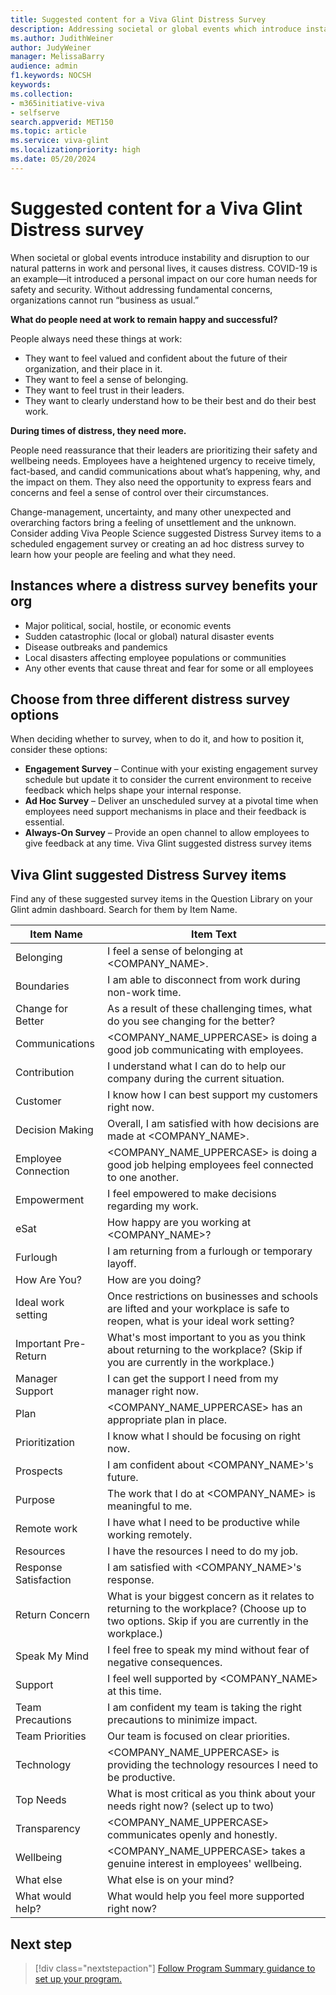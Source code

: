 ```yaml
---
title: Suggested content for a Viva Glint Distress Survey
description: Addressing societal or global events which introduce instability into natural work patterns is essential. Create a Viva Glint Distress Survey.
ms.author: JudithWeiner
author: JudyWeiner
manager: MelissaBarry
audience: admin
f1.keywords: NOCSH
keywords: 
ms.collection:  
- m365initiative-viva
- selfserve 
search.appverid: MET150 
ms.topic: article
ms.service: viva-glint
ms.localizationpriority: high
ms.date: 05/20/2024
---
```


# Suggested content for a Viva Glint Distress survey

When societal or global events introduce instability and disruption to our natural patterns in work and personal lives, it causes distress. COVID-19 is an example—it introduced a personal impact on our core human needs for safety and security. Without addressing fundamental concerns, organizations cannot run “business as usual.”

**What do people need at work to remain happy and successful?**

People always need these things at work:
- They want to feel valued and confident about the future of their organization, and their place in it.
- They want to feel a sense of belonging.
- They want to feel trust in their leaders.
- They want to clearly understand how to be their best and do their best work.

**During times of distress, they need more.** 

People need reassurance that their leaders are prioritizing their safety and wellbeing needs. Employees have a heightened urgency to receive timely, fact-based, and candid communications about what’s happening, why, and the impact on them. They also need the opportunity to express fears and concerns and feel a sense of control over their circumstances. 

Change-management, uncertainty, and many other unexpected and overarching factors bring a feeling of unsettlement and the unknown. Consider adding Viva People Science suggested Distress Survey items to a scheduled engagement survey or creating an ad hoc distress survey to learn how your people are feeling and what they need.

## Instances where a distress survey benefits your org

- Major political, social, hostile, or economic events 
- Sudden catastrophic (local or global) natural disaster events
- Disease outbreaks and pandemics
- Local disasters affecting employee populations or communities
- Any other events that cause threat and fear for some or all employees

## Choose from three different distress survey options 
When deciding whether to survey, when to do it, and how to position it, consider these options:

- **Engagement Survey** – Continue with your existing engagement survey schedule but update it to consider the current environment to receive feedback which helps shape your internal response.
- **Ad Hoc Survey** – Deliver an unscheduled survey at a pivotal time when employees need support mechanisms in place and their feedback is essential.
- **Always-On Survey** – Provide an open channel to allow employees to give feedback at any time.
Viva Glint suggested distress survey items

## Viva Glint suggested Distress Survey items

Find any of these suggested survey items in the Question Library on your Glint admin dashboard. Search for them by Item Name.

|Item Name|	Item Text|
|-------|--------|
|Belonging|I feel a sense of belonging at <COMPANY_NAME>.|
| Boundaries|I am able to disconnect from work during non-work time. |
|Change for Better|As a result of these challenging times, what do you see changing for the better?| 
|Communications|<COMPANY_NAME_UPPERCASE> is doing a good job communicating with employees.|
|Contribution|I understand what I can do to help our company during the current situation.| 
|Customer|I know how I can best support my customers right now.|
|Decision Making|Overall, I am satisfied with how decisions are made at <COMPANY_NAME>. |
|Employee Connection| <COMPANY_NAME_UPPERCASE> is doing a good job helping employees feel connected to one another.| 
|Empowerment|I feel empowered to make decisions regarding my work.| 
|eSat| How happy are you working at <COMPANY_NAME>?| 
|Furlough|I am returning from a furlough or temporary layoff. |
|How Are You?|How are you doing?| 
|Ideal work setting|Once restrictions on businesses and schools are lifted and your workplace is safe to reopen, what is your ideal work setting?| 
|Important Pre-Return|What's most important to you as you think about returning to the workplace? (Skip if you are currently in the workplace.)|
|Manager Support|I can get the support I need from my manager right now.|
|Plan| <COMPANY_NAME_UPPERCASE> has an appropriate plan in place. |
|Prioritization|I know what I should be focusing on right now. |
|Prospects|I am confident about <COMPANY_NAME>'s future.| 
|Purpose|The work that I do at <COMPANY_NAME> is meaningful to me.| 
|Remote work|I have what I need to be productive while working remotely.| 
|Resources|I have the resources I need to do my job. |
|Response Satisfaction|I am satisfied with <COMPANY_NAME>'s response.
|Return Concern|What is your biggest concern as it relates to returning to the workplace? (Choose up to two options. Skip if you are currently in the workplace.)|
|Speak My Mind| I feel free to speak my mind without fear of negative consequences. |
|Support|I feel well supported by <COMPANY_NAME> at this time.| 
|Team Precautions|I am confident my team is taking the right precautions to minimize impact.| 
|Team Priorities|Our team is focused on clear priorities.|
|Technology|<COMPANY_NAME_UPPERCASE> is providing the technology resources I need to be productive. |
|Top Needs|What is most critical as you think about your needs right now? (select up to two) |
|Transparency|<COMPANY_NAME_UPPERCASE> communicates openly and honestly.|
|Wellbeing| <COMPANY_NAME_UPPERCASE> takes a genuine interest in employees' wellbeing.| 
|What else|What else is on your mind?| 
|What would help?|What would help you feel more supported right now? |

## Next step

> [!div class="nextstepaction"]
> [Follow Program Summary guidance to set up your program.](../../glint/setup/program-summary-overview.md)



